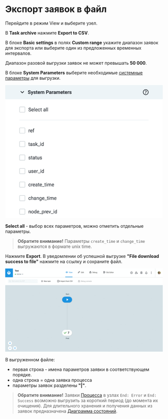 # Экспорт заявок в файл

Перейдите в режим View и выберите узел.
  
В **Task archive** нажмите **Export to CSV**.

В блокe **Basic settings** в полях **Custom range** укажите диапазон заявок для экспорта или выберите один из предложенных временных интервалов.

Диапазон разовой выгрузки заявок не может превышать **50 000**.

В блоке **System Parameters** выберите необходимые [системные параметры](https://doc.corezoid.com/ru/interface/tasks/task_archive.html#system-parameters) для выгрузки.

![img](../img/tasks/sys_params.png)

**Select all** - выбор всех параметров, можно отметить отдельные параметры.

> **Обратите внимание!** Параметры `create_time` и `change_time` выгружаются в формате unix time.

Нажмите **Export**.
В уведомлении об успешной выгрузке **"File download success to file"** нажмите на ссылку и сохраните файл.

![img](../img/tasks/export_csv_upd.gif)
  
В выгруженном файле:
* первая строка - имена параметров заявки в соответствующем порядке.
* одна строка = одна заявка процесса
* параметры заявок разделены **"|"**.
  
> **Обратите внимание!** Заявки [Процесса](https://doc.corezoid.com/ru/interface/process_and_state/create_process.html) в узлах `End: Error` и `End: Success` возможно выгрузить за короткий период (до момента их очищения). 
Для длительного хранения и получения данных из заявок предназначена [Диаграмма состояний](https://doc.corezoid.com/ru/interface/process_and_state/state_diagramm.html).

